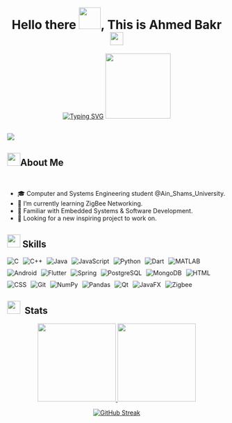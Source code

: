 <h1 align="center">Hello there <img src="https://user-images.githubusercontent.com/74038190/214644145-264f4759-7633-441e-9d67-d8dda9d50d26.gif" width="50">, This is Ahmed Bakr <img src="https://github.com/AhmedBakrXI/AhmedBakrXI/assets/114930002/db7b2fe1-5ff5-491c-9fec-3e13af7b3bfb" width="30"></h1>

<p align="center"><a href="https://git.io/typing-svg"><img src="https://readme-typing-svg.herokuapp.com?font=Fira+Code&pause=1000&center=true&random=false&width=435&lines=Computer+Engineering+Student+%40ASU%2C;Driven+by+The+Flame+of+Creativity%2C;Having+Coding+Inspiration+%26+Science%2C;Passionate+%26+Hard+Working+Student." alt="Typing SVG" /></a> <img src="https://private-user-images.githubusercontent.com/114930002/316238341-05b07571-a558-43c5-ac40-fb0be0415860.gif?jwt=eyJhbGciOiJIUzI1NiIsInR5cCI6IkpXVCJ9.eyJpc3MiOiJnaXRodWIuY29tIiwiYXVkIjoicmF3LmdpdGh1YnVzZXJjb250ZW50LmNvbSIsImtleSI6ImtleTUiLCJleHAiOjE3MTM5OTQ4MzEsIm5iZiI6MTcxMzk5NDUzMSwicGF0aCI6Ii8xMTQ5MzAwMDIvMzE2MjM4MzQxLTA1YjA3NTcxLWE1NTgtNDNjNS1hYzQwLWZiMGJlMDQxNTg2MC5naWY_WC1BbXotQWxnb3JpdGhtPUFXUzQtSE1BQy1TSEEyNTYmWC1BbXotQ3JlZGVudGlhbD1BS0lBVkNPRFlMU0E1M1BRSzRaQSUyRjIwMjQwNDI0JTJGdXMtZWFzdC0xJTJGczMlMkZhd3M0X3JlcXVlc3QmWC1BbXotRGF0ZT0yMDI0MDQyNFQyMTM1MzFaJlgtQW16LUV4cGlyZXM9MzAwJlgtQW16LVNpZ25hdHVyZT0yNWVmYTRjNDQzZDMzZjU2ZWI3ZjU0YTRkYmI3NGJhODk4MTVlMzhhYmRkY2U4MGQ5N2VlODI0NmQwNjVmZmRlJlgtQW16LVNpZ25lZEhlYWRlcnM9aG9zdCZhY3Rvcl9pZD0wJmtleV9pZD0wJnJlcG9faWQ9MCJ9.rMnNZ_lTYL8gJG5Hp485b8ZNUpcUAiSjWVXH6ew8cNE" width="150">  </p>
<br>
<img src="https://user-images.githubusercontent.com/74038190/212284100-561aa473-3905-4a80-b561-0d28506553ee.gif">
<h2><img src="https://user-images.githubusercontent.com/74038190/221352989-518609ab-b4d1-459e-929f-a08cd2bd9b3c.gif" width="30">About Me</h2>
<br>


- 🎓 Computer and Systems Engineering student @Ain_Shams_University.
- 🌱 I’m currently learning ZigBee Networking.
- 🎨 Familiar with Embedded Systems & Software Development.
- 🔭 Looking for a new inspiring project to work on.

<h2><img src="https://user-images.githubusercontent.com/74038190/212284087-bbe7e430-757e-4901-90bf-4cd2ce3e1852.gif" width="30"> Skills</h2>
<div style="display: flex; flex-wrap: wrap; gap: 10px; align-items: center;">
  <img src="https://img.shields.io/badge/C-00599C?logo=c&logoColor=white&style=for-the-badge" alt="C">
  <img src="https://img.shields.io/badge/C++-00599C?logo=c%2B%2B&logoColor=white&style=for-the-badge" alt="C++">
  <img src="https://img.shields.io/badge/Java-ED8B00?logo=openjdk&logoColor=white&style=for-the-badge" alt="Java">
  <img src="https://img.shields.io/badge/JavaScript-F7DF1E?logo=javascript&logoColor=black&style=for-the-badge" alt="JavaScript">
  <img src="https://img.shields.io/badge/Python-3776AB?logo=python&logoColor=white&style=for-the-badge" alt="Python">
  <img src="https://img.shields.io/badge/Dart-0175C2?logo=dart&logoColor=white&style=for-the-badge" alt="Dart">
  <img src="https://img.shields.io/badge/MATLAB-0076A8?logo=matplotlib&logoColor=white&style=for-the-badge" alt="MATLAB">
  <img src="https://img.shields.io/badge/Android-3DDC84?logo=android&logoColor=white&style=for-the-badge" alt="Android">
  <img src="https://img.shields.io/badge/Flutter-02569B?logo=flutter&logoColor=white&style=for-the-badge" alt="Flutter">
  <img src="https://img.shields.io/badge/Spring-6DB33F?logo=spring&logoColor=white&style=for-the-badge" alt="Spring">
  <img src="https://img.shields.io/badge/PostgreSQL-4169E1?logo=postgresql&logoColor=white&style=for-the-badge" alt="PostgreSQL">
  <img src="https://img.shields.io/badge/MongoDB-47A248?logo=mongodb&logoColor=white&style=for-the-badge" alt="MongoDB">
  <img src="https://img.shields.io/badge/HTML5-E34F26?logo=html5&logoColor=white&style=for-the-badge" alt="HTML">
  <img src="https://img.shields.io/badge/CSS3-1572B6?logo=css3&logoColor=white&style=for-the-badge" alt="CSS">
  <img src="https://img.shields.io/badge/Git-F05032?logo=git&logoColor=white&style=for-the-badge" alt="Git">
  <img src="https://img.shields.io/badge/NumPy-013243?logo=numpy&logoColor=white&style=for-the-badge" alt="NumPy">
  <img src="https://img.shields.io/badge/Pandas-150458?logo=pandas&logoColor=white&style=for-the-badge" alt="Pandas">
  <img src="https://img.shields.io/badge/Qt-41CD52?logo=qt&logoColor=white&style=for-the-badge" alt="Qt">
  <img src="https://img.shields.io/badge/JavaFX-007396?logo=openjdk&logoColor=white&style=for-the-badge" alt="JavaFX">
  <img src="https://img.shields.io/badge/Zigbee-EB0443?style=for-the-badge&logo=zigbee&logoColor=white" alt="Zigbee">
</div>





<h2><img src="https://github.com/Anmol-Baranwal/Cool-GIFs-For-GitHub/assets/74038190/fa83eeb9-f4e2-4d85-93f0-688af11babf8" width="30">&nbsp; Stats</h2>
<p align="center">
  <a href="https://github.com/AhmedBakrXI">
    <img height="180em" src="https://github-readme-stats.vercel.app/api?username=AhmedBakrXI&show_icons=true&theme=radical" />
  </a>
  <a href="https://github.com/AhmedBakrXI">
    <img height="180em" src="https://github-readme-stats.vercel.app/api/top-langs/?username=AhmedBakrXI&layout=compact&theme=radical" />
  </a>
</p>
<p align="center">
<a href="https://git.io/streak-stats"><img src="https://streak-stats.demolab.com?user=AhmedBakrXI&theme=radical&card_width=465" alt="GitHub Streak" /></a>
</p> 
